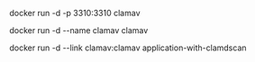 docker run -d -p 3310:3310 clamav

docker run -d --name clamav clamav

docker run -d --link clamav:clamav application-with-clamdscan
